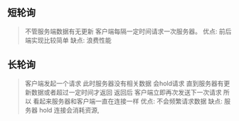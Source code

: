 
## 短轮询
> 不管服务端数据有无更新 客户端每隔一定时间请求一次服务器。
> 优点: 前后端实现比较简单
> 缺点: 浪费性能

## 长轮询
> 客户端发起一个请求 此时服务器没有相关数据 会hold请求 直到服务器有更新数据或者超过一定时间才返回
返回后 客户端立即再次发送下一次请求 所以 看起来服务器和客户端一直在连接一样
> 优点: 不会频繁请求数据
> 缺点: 服务器 hold 连接会消耗资源, 